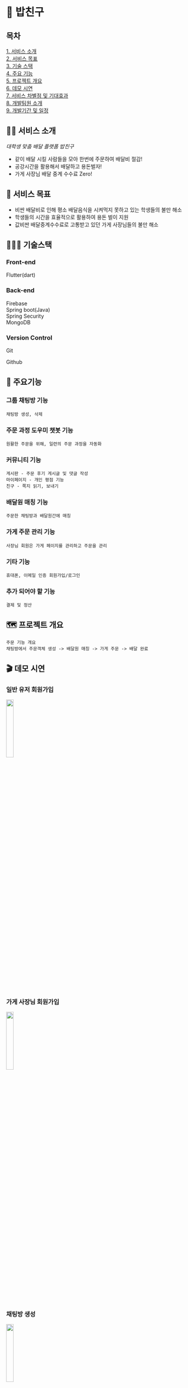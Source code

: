 # 🍚 밥친구
## 목차
[1. 서비스 소개](https://github.com/man-moon/Bob-friend#%EC%84%9C%EB%B9%84%EC%8A%A4-%EC%86%8C%EA%B0%9C)  
[2. 서비스 목표](https://github.com/man-moon/Bob-friend#%EC%84%9C%EB%B9%84%EC%8A%A4-%EB%AA%A9%ED%91%9C)  
[3. 기술 스택](https://github.com/man-moon/Bob-friend#%EA%B8%B0%EC%88%A0%EC%8A%A4%ED%83%9D)  
[4. 주요 기능](https://github.com/man-moon/Bob-friend#%EC%A3%BC%EC%9A%94%EA%B8%B0%EB%8A%A5)  
[5. 프로젝트 개요](https://github.com/man-moon/Bob-friend#%EF%B8%8F%ED%94%84%EB%A1%9C%EC%A0%9D%ED%8A%B8-%EA%B0%9C%EC%9A%94)  
[6. 데모 시연](https://github.com/man-moon/Bob-friend#%EB%8D%B0%EB%AA%A8-%EC%8B%9C%EC%97%B0)  
[7. 서비스 차별점 및 기대효과](https://github.com/man-moon/Bob-friend#%EC%84%9C%EB%B9%84%EC%8A%A4-%EC%B0%A8%EB%B3%84%EC%A0%90-%EB%B0%8F-%EA%B8%B0%EB%8C%80-%ED%9A%A8%EA%B3%BC)  
[8. 개발팀원 소개](https://github.com/man-moon/Bob-friend#%EA%B0%9C%EB%B0%9C%ED%8C%80%EC%9B%90-%EC%86%8C%EA%B0%9C)  
[9. 개발기간 및 일정](https://github.com/man-moon/Bob-friend#%EF%B8%8F%EA%B0%9C%EB%B0%9C-%EA%B8%B0%EA%B0%84-%EB%B0%8F-%EC%9D%BC%EC%A0%95)  


## 💁🏻 서비스 소개


*대학생 맞춤 배달 플랫폼 밥친구*

- 같이 배달 시킬 사람들을 모아 한번에 주문하여 배달비 절감!
- 공강시간을 활용해서 배달하고 용돈벌자!
- 가게 사장님 배달 중계 수수료 Zero!

## 🥅 서비스 목표


- 비싼 배달비로 인해 평소 배달음식을 시켜먹지 못하고 있는 학생들의 불만 해소
- 학생들의 시간을 효율적으로 활용하여 용돈 벌이 지원
- 값비싼 배달중계수수료로 고통받고 있던 가게 사장님들의 불만 해소

## 👨🏻‍💻 기술스택


### Front-end

Flutter(dart)

### Back-end

Firebase  
Spring boot(Java)  
Spring Security  
MongoDB  

### Version Control

Git  

Github  

## 🌟 주요기능


### 그룹 채팅방 기능

```
채팅방 생성, 삭제
```

### 주문 과정 도우미 챗봇 기능

```
원활한 주문을 위해, 일련의 주문 과정을 자동화
```

### 커뮤니티 기능

```
게시판 - 주문 후기 게시글 및 댓글 작성
마이페이지 - 개인 평점 기능
친구 - 쪽지 읽기, 보내기
```

### 배달원 매칭 기능

```
주문한 채팅방과 배달원간에 매칭
```

### 가게 주문 관리 기능

```
사장님 회원은 가게 페이지를 관리하고 주문을 관리
```

### 기타 기능

```
휴대폰, 이메일 인증 회원가입/로그인
```

### 추가 되어야 할 기능

```
결제 및 정산
```

## 🗺️ 프로젝트 개요


```
주문 기능 개요
채팅방에서 주문객체 생성 -> 배달원 매칭 -> 가게 주문 -> 배달 완료

```

## 🎬 데모 시연


### 일반 유저 회원가입

<img width="20%" src="https://user-images.githubusercontent.com/88218891/203548902-8e9ff3ad-8879-43fc-8af5-ef5cfc16f55d.gif"/>

### 가게 사장님 회원가입

<img width="20%" src="https://user-images.githubusercontent.com/88218891/203548721-f6518afc-106a-4ea1-87c9-10b15f969395.gif"/>

### 채팅방 생성

<img width="20%" src="https://user-images.githubusercontent.com/88218891/203561452-8723b44e-e981-4b14-82de-f7c61f1ae635.gif"/>

### 실시간 채팅

<img width="20%" src="https://user-images.githubusercontent.com/88218891/203548807-c76360e9-b470-4538-98f1-5d11048841fe.gif"/>

### 주문 프로세스

<img width="20%" src="https://user-images.githubusercontent.com/88218891/203555204-c90dfbcc-3b3d-4a2a-85b7-64d53f45b7d8.gif"/>

### 배달원 매칭

<img width="20%" src="https://user-images.githubusercontent.com/88218891/203548609-46151782-bfe5-4a22-841b-1da263059e88.gif"/>

## 🌱 서비스 차별점 및 기대 효과


1. 비싼 배달비로 인해 배달앱 내에서 메뉴 값이 오른 경우가 있습니다.
밥친구 서비스에서는 가게 사장님에게 수수료를 부담하지 않습니다. 이에 소비자들에게 합리적인 가격을 제공 가능할 것으로 예상됩니다.
2. 평소 배달 시켜먹지 않는 학우들의 서비스 이용으로 학교 상권이 더욱 활상화 될 수 있습니다.
3. 밥친구 회원은 소비자이면서 동시에 배달원으로써 활동할 수 있습니다. 서로 필요할 때, 배달 주문을 하는 학생과 배달을 하는 학생간에 선순환을 기대해볼 수 있습니다.
4. 편리한 주문 프로세스를 제공합니다. 처음 이용하는 유저도 쉽게 주문할 수 있습니다.



## 👪 개발팀원 소개


| 이름 | 학교 | 역할 | 개발 내용 |
| --- | --- | --- | --- |
| 김문만 | 아주대학교 재학 | Fullstack | • 로그인/회원가입<br>• 그룹 채팅방<br>• 주문 과정 도우미 챗봇<br>• 배달원 등록 및 매칭<br>• 가게 주문 관리 시스템 |
| 임태훈 | 인하대학교 재학 | FullStack | • 커뮤니티 기능<br>◦ 게시판<br>◦ 쪽지<br>◦ 친구<br>• 가게 목록 및 상세 페이지 |

## 🗓️ 개발 기간 및 일정



### 개발기간

22.08.01 ~ 현재 진행중 

### 개발 현황 및 일정
|기간|한 일|
|---|---|
| ~08.07 | 프로젝트 기획 |
| ~08.14 | 앱 플로우, 시나리오 작성 |
| ~08.21 | 회원가입 및 로그인 기능 구현 |
| ~08.31 | 채팅방 CRUD 구현 |
| ~09.07 | 실시간 채팅 기능 구현, 채팅방 서랍 기능 구현 |
| ~09.14 | 채팅방 목록 구현, 학교별 채팅방 목록 분리  |
| ~09.21 | 게시글 CRUD, 기타 편의기능 추가 |
| ~09.28 | 마이페이지 기능, 유저 평점 기능 |
| ~10.07 | 주문 과정 도우미 챗봇 기능 |
| ~10.24 | 시험 기간 |
| ~10.31 | 가게 목록 및 상세 페이지 기능 |
| ~11.07 | 친구 추가, 삭제 및 쪽지 기능 |
| ~11.14 | 배달원 매칭 기능 |
| ~ing | 회원가입/로그인 로직, 스크린 수정 및 ui 수정 |
